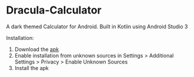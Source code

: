 # Dracula-Calculator
A dark themed Calculator for Android. Built in Kotlin using Android Studio 3

Installation:
1. Download the <a href="www.google.com">apk</a>
2. Enable installation from unknown sources in Settings > Additional Settings > Privacy > Enable Unknown Sources
3. Install the apk
